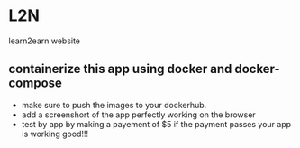 # L2N
learn2earn website

## containerize this app using docker and docker-compose
- make sure to push the images to your dockerhub.
- add a screenshort of the app perfectly working on the browser
- test by app by making a payement of $5 if the payment passes your app is working good!!!
